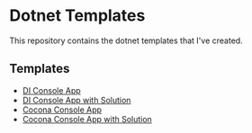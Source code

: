 # Dotnet Templates

This repository contains the dotnet templates that I've created.

## Templates

- [DI Console App](https://github.com/tstephansen/DotNetTemplates/blob/master/templates/di-console-app-sln-template/README.MD)
- [DI Console App with Solution](https://github.com/tstephansen/DotNetTemplates/blob/master/templates/di-console-app-sln-template/README.MD)
- [Cocona Console App](https://github.com/tstephansen/DotNetTemplates/blob/master/templates/cocona-app-template/README.MD)
- [Cocona Console App with Solution](https://github.com/tstephansen/DotNetTemplates/blob/master/templates/cocona-app-sln-template/README.MD)

